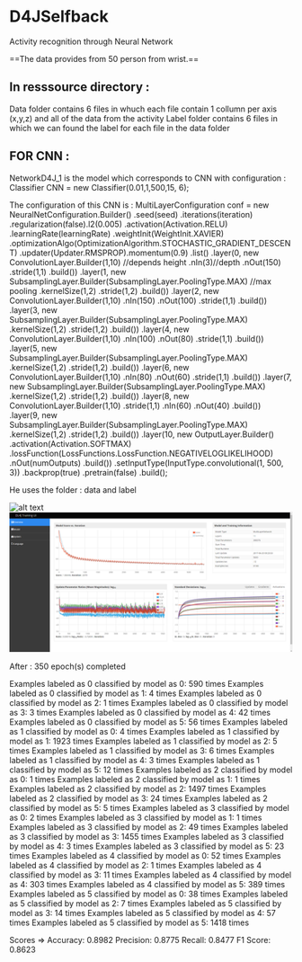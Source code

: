 # D4JSelfback
Activity recognition through Neural Network

==The data provides from 50 person from wrist.==

## In resssource directory :

Data folder contains 6 files in whuch each file contain 1 collumn per axis (x,y,z) and all of the data from the activity
Label folder contains 6 files in which we can found the label for each file in the data folder

## FOR CNN : 

NetworkD4J_1 is the model which corresponds to CNN with configuration : Classifier CNN = new Classifier(0.01,1,500,15, 6);

The configuration of this CNN is  : 
MultiLayerConfiguration conf = new NeuralNetConfiguration.Builder()
						.seed(seed)
						.iterations(iteration)
						.regularization(false).l2(0.005)
						.activation(Activation.RELU)
						.learningRate(learningRate)
						.weightInit(WeightInit.XAVIER)
						.optimizationAlgo(OptimizationAlgorithm.STOCHASTIC_GRADIENT_DESCENT)
						.updater(Updater.RMSPROP).momentum(0.9)
						.list()
						.layer(0, new ConvolutionLayer.Builder(1,10) //depends height
						.nIn(3)//depth
						.nOut(150)
						.stride(1,1)
                        .build())
                .layer(1, new SubsamplingLayer.Builder(SubsamplingLayer.PoolingType.MAX) //max pooling
                        .kernelSize(1,2)
                        .stride(1,2)
                        .build())
                .layer(2, new ConvolutionLayer.Builder(1,10)
                        .nIn(150)
                        .nOut(100)
                        .stride(1,1)
                        .build())
                .layer(3, new SubsamplingLayer.Builder(SubsamplingLayer.PoolingType.MAX)
                        .kernelSize(1,2)
                        .stride(1,2)
                        .build())
                .layer(4, new ConvolutionLayer.Builder(1,10)
                        .nIn(100)
                        .nOut(80)
                        .stride(1,1)
                        .build())
                .layer(5, new SubsamplingLayer.Builder(SubsamplingLayer.PoolingType.MAX)
                        .kernelSize(1,2)
                        .stride(1,2)
                        .build())
                .layer(6, new ConvolutionLayer.Builder(1,10)
                        .nIn(80)
                        .nOut(60)
                        .stride(1,1)
                        .build())
                .layer(7, new SubsamplingLayer.Builder(SubsamplingLayer.PoolingType.MAX)
                        .kernelSize(1,2)
                        .stride(1,2)
                        .build())
                .layer(8, new ConvolutionLayer.Builder(1,10)
                        .stride(1,1)
                        .nIn(60)
                        .nOut(40)
                        .build())
                .layer(9, new SubsamplingLayer.Builder(SubsamplingLayer.PoolingType.MAX)
                        .kernelSize(1,2)
                        .stride(1,2)
                        .build())
                .layer(10, new OutputLayer.Builder()
                        .activation(Activation.SOFTMAX)
                        .lossFunction(LossFunctions.LossFunction.NEGATIVELOGLIKELIHOOD)
                        .nOut(numOutputs)
                        .build())
                .setInputType(InputType.convolutional(1, 500, 3))
                .backprop(true)
                .pretrain(false)
                .build();

He uses the folder : data and label

![alt text](https://raw.githubusercontent.com/maxgfr/D4JSelfback/blob/master/screen/Capture.PNG)
![alt text](https://github.com/maxgfr/D4JSelfback/blob/master/screen/Capture.PNG)

After : 350 epoch(s) completed

Examples labeled as 0 classified by model as 0: 590 times
Examples labeled as 0 classified by model as 1: 4 times
Examples labeled as 0 classified by model as 2: 1 times
Examples labeled as 0 classified by model as 3: 3 times
Examples labeled as 0 classified by model as 4: 42 times
Examples labeled as 0 classified by model as 5: 56 times
Examples labeled as 1 classified by model as 0: 4 times
Examples labeled as 1 classified by model as 1: 1923 times
Examples labeled as 1 classified by model as 2: 5 times
Examples labeled as 1 classified by model as 3: 6 times
Examples labeled as 1 classified by model as 4: 3 times
Examples labeled as 1 classified by model as 5: 12 times
Examples labeled as 2 classified by model as 0: 1 times
Examples labeled as 2 classified by model as 1: 1 times
Examples labeled as 2 classified by model as 2: 1497 times
Examples labeled as 2 classified by model as 3: 24 times
Examples labeled as 2 classified by model as 5: 5 times
Examples labeled as 3 classified by model as 0: 2 times
Examples labeled as 3 classified by model as 1: 1 times
Examples labeled as 3 classified by model as 2: 49 times
Examples labeled as 3 classified by model as 3: 1455 times
Examples labeled as 3 classified by model as 4: 3 times
Examples labeled as 3 classified by model as 5: 23 times
Examples labeled as 4 classified by model as 0: 52 times
Examples labeled as 4 classified by model as 2: 1 times
Examples labeled as 4 classified by model as 3: 11 times
Examples labeled as 4 classified by model as 4: 303 times
Examples labeled as 4 classified by model as 5: 389 times
Examples labeled as 5 classified by model as 0: 38 times
Examples labeled as 5 classified by model as 2: 7 times
Examples labeled as 5 classified by model as 3: 14 times
Examples labeled as 5 classified by model as 4: 57 times
Examples labeled as 5 classified by model as 5: 1418 times


Scores =>
 Accuracy:        0.8982
 Precision:       0.8775
 Recall:          0.8477
 F1 Score:        0.8623